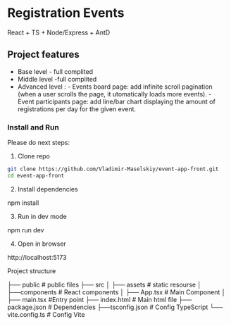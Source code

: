 # Registration Events

React + TS + Node/Express + AntD

## Project features

- Base level - full complited
- Middle level -full complited 
- Advanced level :
              - Events board page: add infinite scroll pagination (when a user scrolls the page, it
                 utomatically loads more events).
              - Event participants page: add line/bar chart displaying the amount of registrations   per
                day for the given event.
 

### Install and Run

Please do next steps:

1. Clone repo

```bash
git clone https://github.com/Vladimir-Maselskiy/event-app-front.git
cd event-app-front
```

2. Install dependencies

npm install

3. Run in dev mode

npm run dev

4. Open in browser

http://localhost:5173

Project structure

├── public # public files 
├── src 
│ ├── assets # static resourse 
│
├──components # React components 
│ ├── App.tsx # Main Component 
│ ├── main.tsx #Entry point 
├── index.html # Main html file 
├── package.json # Dependencies
├──tsconfig.json # Config TypeScript 
└── vite.config.ts # Config Vite


